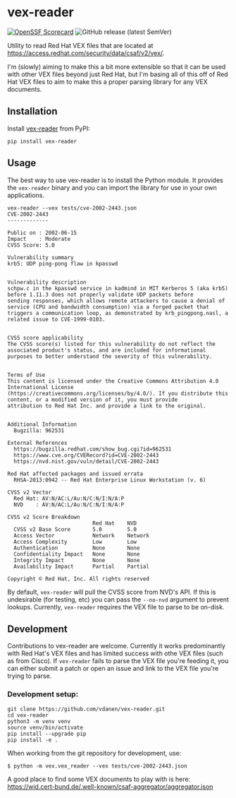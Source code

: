 # vex-reader

[![OpenSSF Scorecard](https://api.scorecard.dev/projects/github.com/vdanen/vex-reader/badge)](https://scorecard.dev/viewer/?uri=github.com/vdanen/vex-reader)
![GitHub release (latest SemVer)](https://img.shields.io/github/v/release/vdanen/vex-reader?sort=semver)

Utility to read Red Hat VEX files that are located at https://access.redhat.com/security/data/csaf/v2/vex/.

I'm (slowly) aiming to make this a bit more extensible so that it can be
used with other VEX files beyond just Red Hat, but I'm basing all of this
off of Red Hat VEX files to aim to make this a proper parsing library for
any VEX documents.

## Installation

Install [vex-reader](https://pypi.org/project/vex-reader/) from PyPI:

```shell
pip install vex-reader
```

## Usage

The best way to use vex-reader is to install the Python module.  It provides
the `vex-reader` binary and you can import the library for use in your own
applications.


```
vex-reader --vex tests/cve-2002-2443.json
CVE-2002-2443
-------------

Public on : 2002-06-15
Impact    : Moderate
CVSS Score: 5.0

Vulnerability summary
krb5: UDP ping-pong flaw in kpasswd


Vulnerability description
schpw.c in the kpasswd service in kadmind in MIT Kerberos 5 (aka krb5) before 1.11.3 does not properly validate UDP packets before
sending responses, which allows remote attackers to cause a denial of service (CPU and bandwidth consumption) via a forged packet that
triggers a communication loop, as demonstrated by krb_pingpong.nasl, a related issue to CVE-1999-0103.


CVSS score applicability
The CVSS score(s) listed for this vulnerability do not reflect the associated product's status, and are included for informational
purposes to better understand the severity of this vulnerability.


Terms of Use
This content is licensed under the Creative Commons Attribution 4.0 International License
(https://creativecommons.org/licenses/by/4.0/). If you distribute this content, or a modified version of it, you must provide
attribution to Red Hat Inc. and provide a link to the original.


Additional Information
  Bugzilla: 962531

External References
  https://bugzilla.redhat.com/show_bug.cgi?id=962531
  https://www.cve.org/CVERecord?id=CVE-2002-2443
  https://nvd.nist.gov/vuln/detail/CVE-2002-2443

Red Hat affected packages and issued errata
  RHSA-2013:0942 -- Red Hat Enterprise Linux Workstation (v. 6)

CVSS v2 Vector
  Red Hat: AV:N/AC:L/Au:N/C:N/I:N/A:P
  NVD    : AV:N/AC:L/Au:N/C:N/I:N/A:P

CVSS v2 Score Breakdown
                           Red Hat    NVD
  CVSS v2 Base Score       5.0        5.0
  Access Vector            Network    Network
  Access Complexity        Low        Low
  Authentication           None       None
  Confidentiality Impact   None       None
  Integrity Impact         None       None
  Availability Impact      Partial    Partial

Copyright © Red Hat, Inc. All rights reserved
```

By default, `vex-reader` will pull the CVSS score from NVD's API.  If this
is undesirable (for testing, etc) you can pass the `--no-nvd` argument to
prevent lookups. Currently, `vex-reader` requires the VEX file to parse to
be on-disk.

## Development

Contributions to vex-reader are welcome.  Currently it works predominantly with
Red Hat's VEX files and has limited success with othe VEX files (such as from
Cisco).  If `vex-reader` fails to parse the VEX file you're feeding it, you can
either submit a patch or open an issue and link to the VEX file you're trying
to parse.

### Development setup:

```shell
git clone https://github.com/vdanen/vex-reader.git
cd vex-reader
python3 -m venv venv
source venv/bin/activate
pip install --upgrade pip
pip install -e .
```

When working from the git repository for development, use:

```
$ python -m vex.vex_reader --vex tests/cve-2002-2443.json
```

A good place to find some VEX documents to play with is here: https://wid.cert-bund.de/.well-known/csaf-aggregator/aggregator.json
